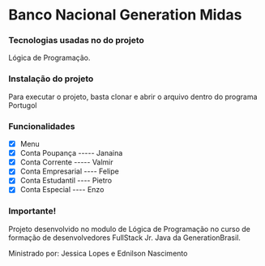# Banco Nacional Generation Midas

### Tecnologias usadas no do projeto

Lógica de Programação.

### Instalação do projeto

Para executar o projeto, basta clonar e abrir o arquivo dentro do programa Portugol

### Funcionalidades

- [x] Menu
- [X] Conta Poupança  -----   Janaina
- [X] Conta Corrente  -----   Valmir
- [X] Conta Empresarial ----   Felipe
- [X] Conta Estudantil ----   Pietro
- [X] Conta Especial   ----   Enzo

### Importante!

Projeto desenvolvido no modulo de Lógica de Programação no curso de formação de desenvolvedores FullStack Jr. Java da GenerationBrasil.

Ministrado por: Jessica Lopes e Ednilson Nascimento 



